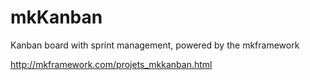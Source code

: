 # mkKanban
Kanban board with sprint management, powered by the mkframework

http://mkframework.com/projets_mkkanban.html
